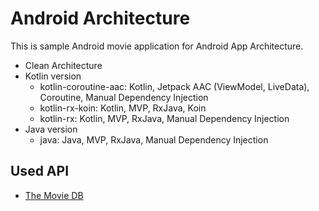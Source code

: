 # Android Architecture

This is sample Android movie application for Android App Architecture.

  * Clean Architecture
  * Kotlin version
    * kotlin-coroutine-aac: Kotlin, Jetpack AAC (ViewModel, LiveData), Coroutine, Manual Dependency Injection
    * kotlin-rx-koin: Kotlin, MVP, RxJava, Koin
    * kotlin-rx: Kotlin, MVP, RxJava, Manual Dependency Injection
  * Java version
    * java: Java, MVP, RxJava, Manual Dependency Injection
  
  
## Used API
  * [The Movie DB](https://www.themoviedb.org/)
